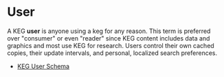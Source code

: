 # User

A KEG **user** is anyone using a keg for any reason. This term is preferred over "consumer" or even "reader" since KEG content includes data and graphics and most use KEG for research. Users control their own cached copies, their update intervals, and personal, localized search preferences.

* [KEG User Schema](/29)
